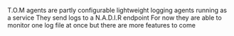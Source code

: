 T.O.M agents are partly configurable lightweight logging agents running as a service
They send logs to a N.A.D.I.R endpoint
For now they are able to monitor one log file at once but there are more features to come
